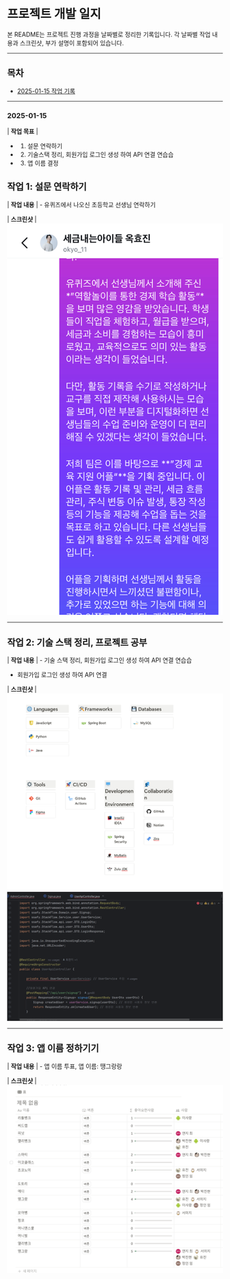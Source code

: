 # 프로젝트 개발 일지

본 README는 프로젝트 진행 과정을 날짜별로 정리한 기록입니다. 각 날짜별 작업 내용과 스크린샷, 부가 설명이 포함되어 있습니다.

---

## 목차

-   [2025-01-15 작업 기록](#2025-01-15-작업-기록)


---

### 2025-01-15 
                                                                                    
| **작업 목표** | 
- 1. 설문 연락하기
- 2. 기술스택 정리, 회원가입 로그인 생성 하여 API 연결 연습습
- 3. 앱 이름 결정


## 작업 1: 설문 연락하기


| **작업 내용** | - 유퀴즈에서 나오신 초등학교 선생님 연락하기  

| **스크린샷**  | ![인스타 연락락](../screenshots/연지/call.jpg) 

---

## 작업 2: 기술 스택 정리, 프로젝트 공부


| **작업 내용** | - 기술 스택 정리, 회원가입 로그인 생성 하여 API 연결 연습습

- 회원가입 로그인 생성 하여 API 연결


| **스크린샷**  | ![기술스택](../screenshots/연지/기술스택.png)             ![API](../screenshots/연지/API연결.png) 





----
## 작업 3: 앱 이름 정하기기


| **작업 내용** | - 앱 이름 투표, 앱 이름: 땡그랑랑

| **스크린샷**  | ![앱 이름](../screenshots/연지/앱이름.png) 

